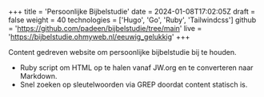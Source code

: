 +++
title = 'Persoonlijke Bijbelstudie'
date = 2024-01-08T17:02:05Z
draft = false
weight = 40
technologies = ['Hugo', 'Go', 'Ruby', 'Tailwindcss']
github = 'https://github.com/padeen/bijbelstudie/tree/main'
live = 'https://bijbelstudie.ohmyweb.nl/eeuwig_gelukkig'
+++

Content gedreven website om persoonlijke bijbelstudie bij te houden. 

- Ruby script om HTML op te halen vanaf JW.org en te converteren naar Markdown.
- Snel zoeken op sleutelwoorden via GREP doordat content statisch is.
